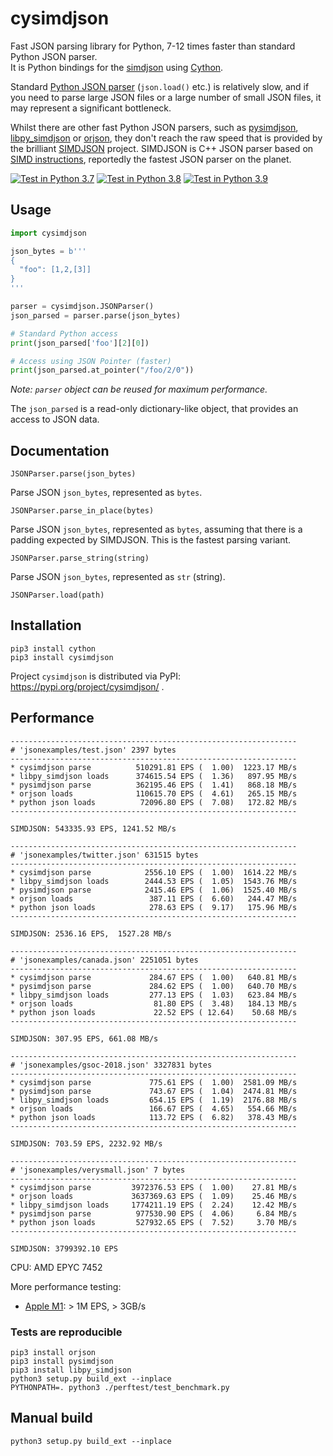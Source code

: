 # cysimdjson

Fast JSON parsing library for Python, 7-12 times faster than standard Python JSON parser.  
It is Python bindings for the [simdjson](https://simdjson.org) using [Cython](https://cython.org).

Standard [Python JSON parser](https://docs.python.org/3/library/json.html) (`json.load()` etc.) is relatively slow,
and if you need to parse large JSON files or a large number of small JSON files,
it may represent a significant bottleneck.

Whilst there are other fast Python JSON parsers, such as [pysimdjson](https://github.com/TkTech/pysimdjson), [libpy_simdjson](https://github.com/gerrymanoim/libpy_simdjson) or [orjson](https://github.com/ijl/orjson), they don't reach the raw speed that is provided by the brilliant [SIMDJSON](https://simdjson.org) project. SIMDJSON is C++ JSON parser based on [SIMD instructions](https://en.wikipedia.org/wiki/SIMD), reportedly the fastest JSON parser on the planet.

[![Test in Python 3.7](https://github.com/TeskaLabs/cysimdjson/actions/workflows/py37.yaml/badge.svg)](https://github.com/TeskaLabs/cysimdjson/actions/workflows/py37.yaml)
[![Test in Python 3.8](https://github.com/TeskaLabs/cysimdjson/actions/workflows/py38.yaml/badge.svg)](https://github.com/TeskaLabs/cysimdjson/actions/workflows/py38.yaml)
[![Test in Python 3.9](https://github.com/TeskaLabs/cysimdjson/actions/workflows/py39.yaml/badge.svg)](https://github.com/TeskaLabs/cysimdjson/actions/workflows/py39.yaml)


## Usage

```python
import cysimdjson

json_bytes = b'''
{
  "foo": [1,2,[3]]
}
'''

parser = cysimdjson.JSONParser()
json_parsed = parser.parse(json_bytes)

# Standard Python access
print(json_parsed['foo'][2][0])

# Access using JSON Pointer (faster)
print(json_parsed.at_pointer("/foo/2/0"))
```

_Note: `parser` object can be reused for maximum performance._

The `json_parsed` is a read-only dictionary-like object, that provides an access to JSON data.


## Documentation

`JSONParser.parse(json_bytes)`

Parse JSON `json_bytes`, represented as `bytes`.


`JSONParser.parse_in_place(bytes)`

Parse JSON `json_bytes`, represented as `bytes`, assuming that there is a padding expected by SIMDJSON.
This is the fastest parsing variant.


`JSONParser.parse_string(string)`

Parse JSON `json_bytes`, represented as `str` (string).


`JSONParser.load(path)`


## Installation

```
pip3 install cython
pip3 install cysimdjson
```

Project `cysimdjson` is distributed via PyPI: https://pypi.org/project/cysimdjson/ .

## Performance

```
----------------------------------------------------------------
# 'jsonexamples/test.json' 2397 bytes
----------------------------------------------------------------
* cysimdjson parse          510291.81 EPS (  1.00)  1223.17 MB/s
* libpy_simdjson loads      374615.54 EPS (  1.36)   897.95 MB/s
* pysimdjson parse          362195.46 EPS (  1.41)   868.18 MB/s
* orjson loads              110615.70 EPS (  4.61)   265.15 MB/s
* python json loads          72096.80 EPS (  7.08)   172.82 MB/s
----------------------------------------------------------------

SIMDJSON: 543335.93 EPS, 1241.52 MB/s
```

```
----------------------------------------------------------------
# 'jsonexamples/twitter.json' 631515 bytes
----------------------------------------------------------------
* cysimdjson parse            2556.10 EPS (  1.00)  1614.22 MB/s
* libpy_simdjson loads        2444.53 EPS (  1.05)  1543.76 MB/s
* pysimdjson parse            2415.46 EPS (  1.06)  1525.40 MB/s
* orjson loads                 387.11 EPS (  6.60)   244.47 MB/s
* python json loads            278.63 EPS (  9.17)   175.96 MB/s
----------------------------------------------------------------

SIMDJSON: 2536.16 EPS,  1527.28 MB/s
```

```
----------------------------------------------------------------
# 'jsonexamples/canada.json' 2251051 bytes
----------------------------------------------------------------
* cysimdjson parse             284.67 EPS (  1.00)   640.81 MB/s
* pysimdjson parse             284.62 EPS (  1.00)   640.70 MB/s
* libpy_simdjson loads         277.13 EPS (  1.03)   623.84 MB/s
* orjson loads                  81.80 EPS (  3.48)   184.13 MB/s
* python json loads             22.52 EPS ( 12.64)    50.68 MB/s
----------------------------------------------------------------

SIMDJSON: 307.95 EPS, 661.08 MB/s
```

```
----------------------------------------------------------------
# 'jsonexamples/gsoc-2018.json' 3327831 bytes
----------------------------------------------------------------
* cysimdjson parse             775.61 EPS (  1.00)  2581.09 MB/s
* pysimdjson parse             743.67 EPS (  1.04)  2474.81 MB/s
* libpy_simdjson loads         654.15 EPS (  1.19)  2176.88 MB/s
* orjson loads                 166.67 EPS (  4.65)   554.66 MB/s
* python json loads            113.72 EPS (  6.82)   378.43 MB/s
----------------------------------------------------------------

SIMDJSON: 703.59 EPS, 2232.92 MB/s
```

```
----------------------------------------------------------------
# 'jsonexamples/verysmall.json' 7 bytes
----------------------------------------------------------------
* cysimdjson parse         3972376.53 EPS (  1.00)    27.81 MB/s
* orjson loads             3637369.63 EPS (  1.09)    25.46 MB/s
* libpy_simdjson loads     1774211.19 EPS (  2.24)    12.42 MB/s
* pysimdjson parse          977530.90 EPS (  4.06)     6.84 MB/s
* python json loads         527932.65 EPS (  7.52)     3.70 MB/s
----------------------------------------------------------------

SIMDJSON: 3799392.10 EPS
```

CPU: AMD EPYC 7452

More performance testing:

 * [Apple M1](https://github.com/TeskaLabs/cysimdjson/wiki/Performance-on-Apple-M1): > 1M EPS, > 3GB/s



### Tests are reproducible

```
pip3 install orjson
pip3 install pysimdjson
pip3 install libpy_simdjson
python3 setup.py build_ext --inplace
PYTHONPATH=. python3 ./perftest/test_benchmark.py
```

## Manual build

```
python3 setup.py build_ext --inplace
```
